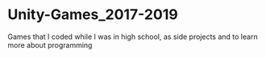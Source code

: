 # Unity-Games_2017-2019
Games that I coded while I was in high school, as side projects and to learn more about programming 
